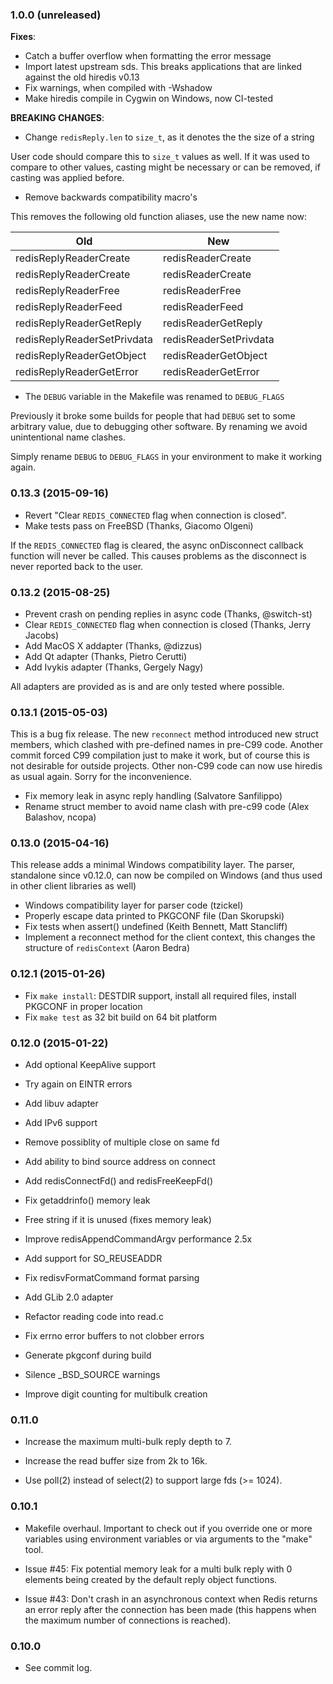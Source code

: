 ### 1.0.0 (unreleased)

**Fixes**:

* Catch a buffer overflow when formatting the error message
* Import latest upstream sds. This breaks applications that are linked against the old hiredis v0.13
* Fix warnings, when compiled with -Wshadow
* Make hiredis compile in Cygwin on Windows, now CI-tested

**BREAKING CHANGES**:

* Change `redisReply.len` to `size_t`, as it denotes the the size of a string

User code should compare this to `size_t` values as well.
If it was used to compare to other values, casting might be necessary or can be removed, if casting was applied before.

* Remove backwards compatibility macro's

This removes the following old function aliases, use the new name now:

| Old                         | New                    |
| --------------------------- | ---------------------- |
| redisReplyReaderCreate      | redisReaderCreate      |
| redisReplyReaderCreate      | redisReaderCreate      |
| redisReplyReaderFree        | redisReaderFree        |
| redisReplyReaderFeed        | redisReaderFeed        |
| redisReplyReaderGetReply    | redisReaderGetReply    |
| redisReplyReaderSetPrivdata | redisReaderSetPrivdata |
| redisReplyReaderGetObject   | redisReaderGetObject   |
| redisReplyReaderGetError    | redisReaderGetError    |

* The `DEBUG` variable in the Makefile was renamed to `DEBUG_FLAGS`

Previously it broke some builds for people that had `DEBUG` set to some arbitrary value,
due to debugging other software.
By renaming we avoid unintentional name clashes.

Simply rename `DEBUG` to `DEBUG_FLAGS` in your environment to make it working again.

### 0.13.3 (2015-09-16)

* Revert "Clear `REDIS_CONNECTED` flag when connection is closed".
* Make tests pass on FreeBSD (Thanks, Giacomo Olgeni)


If the `REDIS_CONNECTED` flag is cleared,
the async onDisconnect callback function will never be called.
This causes problems as the disconnect is never reported back to the user.

### 0.13.2 (2015-08-25)

* Prevent crash on pending replies in async code (Thanks, @switch-st)
* Clear `REDIS_CONNECTED` flag when connection is closed (Thanks, Jerry Jacobs)
* Add MacOS X addapter (Thanks, @dizzus)
* Add Qt adapter (Thanks, Pietro Cerutti)
* Add Ivykis adapter (Thanks, Gergely Nagy)

All adapters are provided as is and are only tested where possible.

### 0.13.1 (2015-05-03)

This is a bug fix release.
The new `reconnect` method introduced new struct members, which clashed with pre-defined names in pre-C99 code.
Another commit forced C99 compilation just to make it work, but of course this is not desirable for outside projects.
Other non-C99 code can now use hiredis as usual again.
Sorry for the inconvenience.

* Fix memory leak in async reply handling (Salvatore Sanfilippo)
* Rename struct member to avoid name clash with pre-c99 code (Alex Balashov, ncopa)

### 0.13.0 (2015-04-16)

This release adds a minimal Windows compatibility layer.
The parser, standalone since v0.12.0, can now be compiled on Windows
(and thus used in other client libraries as well)

* Windows compatibility layer for parser code (tzickel)
* Properly escape data printed to PKGCONF file (Dan Skorupski)
* Fix tests when assert() undefined (Keith Bennett, Matt Stancliff)
* Implement a reconnect method for the client context, this changes the structure of `redisContext` (Aaron Bedra)

### 0.12.1 (2015-01-26)

* Fix `make install`: DESTDIR support, install all required files, install PKGCONF in proper location
* Fix `make test` as 32 bit build on 64 bit platform

### 0.12.0 (2015-01-22)

* Add optional KeepAlive support

* Try again on EINTR errors

* Add libuv adapter

* Add IPv6 support

* Remove possiblity of multiple close on same fd

* Add ability to bind source address on connect

* Add redisConnectFd() and redisFreeKeepFd()

* Fix getaddrinfo() memory leak

* Free string if it is unused (fixes memory leak)

* Improve redisAppendCommandArgv performance 2.5x

* Add support for SO_REUSEADDR

* Fix redisvFormatCommand format parsing

* Add GLib 2.0 adapter

* Refactor reading code into read.c

* Fix errno error buffers to not clobber errors

* Generate pkgconf during build

* Silence _BSD_SOURCE warnings

* Improve digit counting for multibulk creation


### 0.11.0

* Increase the maximum multi-bulk reply depth to 7.

* Increase the read buffer size from 2k to 16k.

* Use poll(2) instead of select(2) to support large fds (>= 1024).

### 0.10.1

* Makefile overhaul. Important to check out if you override one or more
  variables using environment variables or via arguments to the "make" tool.

* Issue #45: Fix potential memory leak for a multi bulk reply with 0 elements
  being created by the default reply object functions.

* Issue #43: Don't crash in an asynchronous context when Redis returns an error
  reply after the connection has been made (this happens when the maximum
  number of connections is reached).

### 0.10.0

* See commit log.

